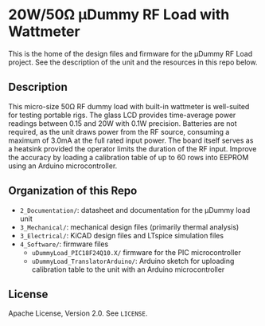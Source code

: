 # 20W/50Ω μDummy RF Load with Wattmeter

This is the home of the design files and firmware for the μDummy RF Load project. See the description of the unit and the resources in this repo below.

## Description

This micro-size 50Ω RF dummy load with built-in wattmeter is well-suited for testing portable rigs. 
The glass LCD provides time-average power readings between 0.15 and 20W with 0.1W precision. 
Batteries are not required, as the unit draws power from the RF source, consuming a maximum of 3.0mA at the full rated input power. 
The board itself serves as a heatsink provided the operator limits the duration of the RF input. 
Improve the accuracy by loading a calibration table of up to 60 rows into EEPROM using an Arduino microcontroller.

## Organization of this Repo

- `2_Documentation/`: datasheet and documentation for the μDummy load unit
- `3_Mechanical/`: mechanical design files (primarily thermal analysis)
- `3_Electrical/`: KiCAD design files and LTspice simulation files
- `4_Software/`: firmware files
  - `uDummyLoad_PIC18F24Q10.X/` firmware for the PIC microcontroller
  - `uDummyLoad_TranslatorArduino/`: Arduino sketch for uploading calibration table to the unit with an Arduino microcontroller

 ## License

Apache License, Version 2.0. See `LICENSE`.

